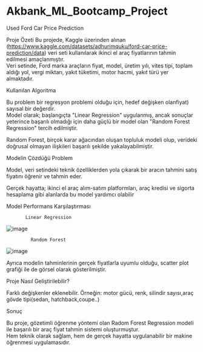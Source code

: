 # Akbank_ML_Bootcamp_Project
Used Ford Car Price Prediction

 Proje Özeti
Bu projede, Kaggle üzerinden alınan (https://www.kaggle.com/datasets/adhurimquku/ford-car-price-prediction/data) veri seti kullanılarak ikinci el araç fiyatlarının tahmin edilmesi amaçlanmıştır.  
Veri setinde, Ford marka araçların fiyat, model,	üretim yılı, vites tipi, toplam aldığı yol,	vergi miktarı, yakıt tüketimi,	motor hacmi, yakıt türü yer almaktadır.



Kullanılan Algoritma

Bu problem bir regresyon problemi olduğu için, hedef değişken olanfiyat) sayısal bir değerdir.  
Model olarak; başlangıçta "Linear Regression" uygulanmış, ancak sonuçlar yeterince başarılı olmadığı için daha güçlü bir model olan "Random Forest Regression" tercih edilmiştir.

Random Forest, birçok karar ağacından oluşan topluluk  modeli olup, verideki doğrusal olmayan ilişkileri başarılı şekilde yakalayabilmiştir.



 Modelin Çözdüğü Problem

Model, veri setindeki teknik özelliklerden yola çıkarak bir aracın tahmini satış fiyatını öğrenir ve tahmin eder.  

Gerçek hayatta; ikinci el araç alım-satım platformları, araç kredisi ve sigorta hesaplama gibi alanlarda bu model yardımcı olabilir



 Model Performans Karşılaştırması 
 
           Linear Regression
 
 ![image](https://github.com/user-attachments/assets/7035045f-cada-40fd-a00c-4e6ab36c1c04)

             Random Forest
 
![image](https://github.com/user-attachments/assets/e83c00e7-fe98-481e-98d2-360359d74d83)
 

Ayrıca modelin tahminlerinin gerçek fiyatlarla uyumlu olduğu, scatter plot grafiği ile de görsel olarak gösterilmiştir.


 Proje Nasıl Geliştirilebilir?

 Farklı değişkenler eklenebilir. Örneğin: motor gücü, renk, silindir sayısı,araç gövde tipi(sedan, hatchback,coupe..)

 Sonuç

Bu proje, gözetimli öğrenme yöntemi olan Radom Forest Regression modeli ile başarılı bir araç fiyat tahmin sistemi oluşturmuştur.  
Hem teknik olarak sağlam, hem de gerçek hayatta uygulanabilir bir makine öğrenmesi uygulamasıdır.
